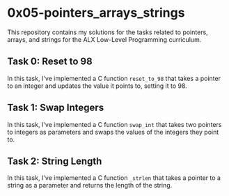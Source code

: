 # 0x05-pointers_arrays_strings

This repository contains my solutions for the tasks related to pointers, arrays, and strings for the ALX Low-Level Programming curriculum.

## Task 0: Reset to 98

In this task, I've implemented a C function `reset_to_98` that takes a pointer to an integer and updates the value it points to, setting it to 98.

## Task 1: Swap Integers

In this task, I've implemented a C function `swap_int` that takes two pointers to integers as parameters and swaps the values of the integers they point to.

## Task 2: String Length

In this task, I've implemented a C function `_strlen` that takes a pointer to a string as a parameter and returns the length of the string.
